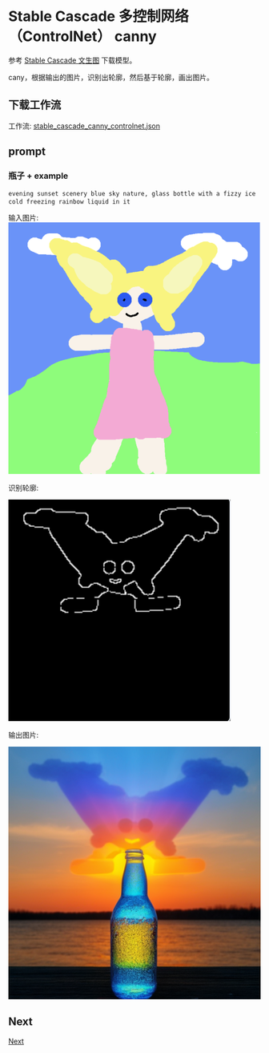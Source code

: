 # Stable Cascade 多控制网络（ControlNet） canny

参考 [Stable Cascade 文生图](../03.SC-txt2img/readme.md) 下载模型。  


cany，根据输出的图片，识别出轮廓，然后基于轮廓，画出图片。  


## 下载工作流


工作流: [stable_cascade_canny_controlnet.json](./stable_cascade_canny_controlnet.json)  



## prompt


### 瓶子 + example



```
evening sunset scenery blue sky nature, glass bottle with a fizzy ice cold freezing rainbow liquid in it
```


输入图片:  ![](../img/example.png)


识别轮廓: 

![](./image_canny.png)

输出图片: 

![](./SC_canny_one.png)



## Next 

[Next](../08.SC-inpainting/readme.md)
